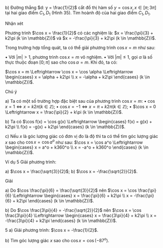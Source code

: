 b) Đường thẳng $d: y = \frac{1}{2}$ cắt đồ thị hàm số $y = \cos x, x \in [\pi ; 3\pi]$ tại hai giao điểm $C_1, D_1$ (Hình 35). Tìm hoành độ của hai giao điểm $C_1, D_1$.

Nhận xét

Phương trình $\cos x = \frac{1}{2}$ có các nghiệm là: $x = \frac{\pi}{3} + k2\pi (k \in \mathbb{Z})$ và $x = -\frac{\pi}{3} + k2\pi (k \in \mathbb{Z})$.

Trong trường hợp tổng quát, ta có thể giải phương trình $\cos x = m$ như sau:

• Với $|m| > 1$, phương trình $\cos x = m$ vô nghiệm.
• Với $|m| \leq 1$, gọi $\alpha$ là số thực thuộc đoạn $[0 ; \pi]$ sao cho $\cos \alpha = m$. Khi đó, ta có:

$\cos x = m \Leftrightarrow \cos x = \cos \alpha \Leftrightarrow \begin{cases} x = \alpha + k2\pi \\ x = -\alpha + k2\pi \end{cases} (k \in \mathbb{Z})$.

Chú ý

a) Ta có một số trường hợp đặc biệt sau của phương trình $\cos x = m$:
• $\cos x = 1 \Leftrightarrow x = k2\pi (k \in \mathbb{Z})$;
• $\cos x = -1 \Leftrightarrow x = \pi + k2\pi (k \in \mathbb{Z})$;
• $\cos x = 0 \Leftrightarrow x = \frac{\pi}{2} + k\pi (k \in \mathbb{Z})$.

b) Ta có $\cos f(x) = \cos g(x) \Leftrightarrow \begin{cases} f(x) = g(x) + k2\pi \\ f(x) = -g(x) + k2\pi \end{cases} (k \in \mathbb{Z})$.

c) Nếu $x$ là góc lượng giác có đơn vị đo là độ thì ta có thể tìm góc lượng giác $x$ sao cho $\cos x = \cos a^o$ như sau: $\cos x = \cos a^o \Leftrightarrow \begin{cases} x = a^o + k360^o \\ x = -a^o + k360^o \end{cases} (k \in \mathbb{Z})$.

Ví dụ 5 Giải phương trình:

a) $\cos x = \frac{\sqrt{3}}{2}$; b) $\cos x = -\frac{\sqrt{2}}{2}$.

Giải

a) Do $\cos \frac{\pi}{6} = \frac{\sqrt{3}}{2}$ nên $\cos x = \cos \frac{\pi}{6} \Leftrightarrow \begin{cases} x = \frac{\pi}{6} + k2\pi \\ x = -\frac{\pi}{6} + k2\pi \end{cases} (k \in \mathbb{Z})$.

b) Do $\cos \frac{3\pi}{4} = -\frac{\sqrt{2}}{2}$ nên $\cos x = \cos \frac{3\pi}{4} \Leftrightarrow \begin{cases} x = \frac{3\pi}{4} + k2\pi \\ x = -\frac{3\pi}{4} + k2\pi \end{cases} (k \in \mathbb{Z})$.

5 a) Giải phương trình:
$\cos x = -\frac{1}{2}$.

b) Tìm góc lượng giác $x$ sao cho $\cos x = \cos(-87^o)$.